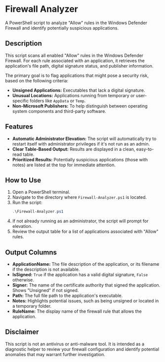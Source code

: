 # Firewall Analyzer

A PowerShell script to analyze "Allow" rules in the Windows Defender Firewall and identify potentially suspicious applications.

## Description

This script scans all enabled "Allow" rules in the Windows Defender Firewall. For each rule associated with an application, it retrieves the application's file path, digital signature status, and publisher information. 

The primary goal is to flag applications that might pose a security risk, based on the following criteria:
- **Unsigned Applications:** Executables that lack a digital signature.
- **Unusual Locations:** Applications running from temporary or user-specific folders like `AppData` or `Temp`.
- **Non-Microsoft Publishers:** To help distinguish between operating system components and third-party software.

## Features

- **Automatic Administrator Elevation:** The script will automatically try to restart itself with administrator privileges if it's not run as an admin.
- **Clear Table-Based Output:** Results are displayed in a clean, easy-to-read table.
- **Prioritized Results:** Potentially suspicious applications (those with notes) are listed at the top for immediate attention.

## How to Use

1.  Open a PowerShell terminal.
2.  Navigate to the directory where `Firewall-Analyzer.ps1` is located.
3.  Run the script:
    ```powershell
    .\Firewall-Analyzer.ps1
    ```
4.  If not already running as an administrator, the script will prompt for elevation.
5.  Review the output table for a list of applications associated with "Allow" rules.

## Output Columns

- **ApplicationName:** The file description of the application, or its filename if the description is not available.
- **IsSigned:** `True` if the application has a valid digital signature, `False` otherwise.
- **Signer:** The name of the certificate authority that signed the application. Shows "Unsigned" if not signed.
- **Path:** The full file path to the application's executable.
- **Notes:** Highlights potential issues, such as being unsigned or located in a temporary folder.
- **RuleName:** The display name of the firewall rule that allows the application.

## Disclaimer

This script is not an antivirus or anti-malware tool. It is intended as a diagnostic helper to review your firewall configuration and identify potential anomalies that may warrant further investigation.
